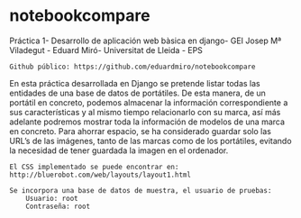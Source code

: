 notebookcompare
===============
                                                                              

Práctica 1- Desarrollo de aplicación web bàsica en django- GEI Josep Mª Viladegut - Eduard Miró- Universitat de Lleida - EPS

	Github público: https://github.com/eduardmiro/notebookcompare

En esta práctica desarrollada en Django se pretende listar todas las entidades de una base de datos de portátiles.
De esta manera, de un portátil en concreto, podemos almacenar la información correspondiente a sus características y al mismo tiempo relacionarlo con su marca, así más adelante podremos mostrar toda la información de modelos de una marca en concreto.
Para ahorrar espacio, se ha considerado guardar solo las URL’s de las imágenes, tanto de las marcas como de los portátiles, evitando la necesidad de tener guardada la imagen en el ordenador.






	El CSS implementado se puede encontrar en: http://bluerobot.com/web/layouts/layout1.html

	Se incorpora una base de datos de muestra, el usuario de pruebas:
		Usuario: root
		Contraseña: root



